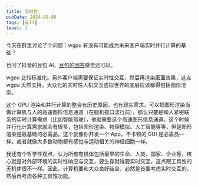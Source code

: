 ```yaml
---
title: 实时性
pubDate: 2024-09-08
tags: [💻IT]
level: 3
---
```


今天在群里讨论了个问题：wgpu 有没有可能成为未来客户端实时并行计算的基础？

也问了抖音的豆包 AI，[豆包的回答]感觉还可以。

wgpu 比较标准化。另外客户端需要保证实时性交互，然后再渲染画面效果，这点 wgpu 天然支持。大众化的实时性人机交互虚拟世界的底层应该都得包括图形渲染。

这个 GPU 渲染和并行计算的整合有历史原因，也有现实需求。可以把图形渲染当做计算机与人的高速图形信息通道（在脑机接口流行前），那么只要是和人紧密联系的实时计算需求（比如智能驾驶），他就需要这个高速图形信息通道。这个时候并行化计算需求就会有很多，包括图形渲染、物理模拟、人工智能等等，但是图形渲染是最基础的必需品。这个就像你开发一个 App，不卡顿的 GUI 是必需品一样。或者就像大多数动物都有感觉与运动相关的神经细胞一样。

我还有个哲学性观点，认为所有有机体包括最早的生命、人类、国家、企业等，核心就是对外部环境的实时性响应与交互，要生存就得要实时交互，这点跟工具性的无机体很不一样。因此，计算机要和大众良好结合，必然是首要考虑实时交互的，然后再考虑各种工具性功能。


[豆包的回答]: https://www.doubao.com/thread/ac9e56e0c38b0
